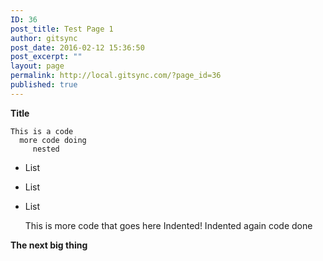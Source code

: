 ```yaml
---
ID: 36
post_title: Test Page 1
author: gitsync
post_date: 2016-02-12 15:36:50
post_excerpt: ""
layout: page
permalink: http://local.gitsync.com/?page_id=36
published: true
---
```

**Title**

    This is a code
      more code doing
         nested

- List 
- List
- List


    This is more code that goes here
    Indented!
        Indented again 
            code done

**The next big thing**

